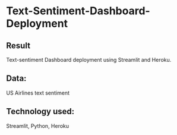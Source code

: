 # Text-Sentiment-Dashboard-Deployment

## Result
Text-sentiment Dashboard deployment using Streamlit and Heroku.

## Data: 
US Airlines text sentiment

## Technology used: 
Streamlit, Python, Heroku 
